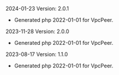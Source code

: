 2024-01-23 Version: 2.0.1
- Generated php 2022-01-01 for VpcPeer.

2023-11-28 Version: 2.0.0
- Generated php 2022-01-01 for VpcPeer.

2023-08-17 Version: 1.1.0
- Generated php 2022-01-01 for VpcPeer.

